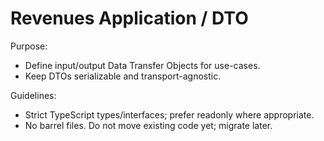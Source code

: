 # Revenues Application / DTO

Purpose:
- Define input/output Data Transfer Objects for use-cases.
- Keep DTOs serializable and transport-agnostic.

Guidelines:
- Strict TypeScript types/interfaces; prefer readonly where appropriate.
- No barrel files. Do not move existing code yet; migrate later.

